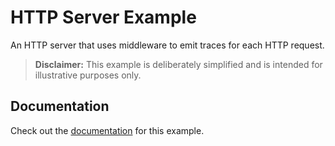 # HTTP Server Example

An HTTP server that uses middleware to emit traces for each HTTP request.

> **Disclaimer:** This example is deliberately simplified and is intended for
> illustrative purposes only.

## Documentation

Check out the [documentation](https://swiftpackageindex.com/slashmo/swift-otel/main/documentation/otel/server-sample)
for this example.
